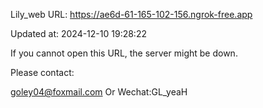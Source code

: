 Lily_web URL: https://ae6d-61-165-102-156.ngrok-free.app

Updated at: 2024-12-10 19:28:22

If you cannot open this URL, the server might be down.

Please contact: 

goley04@foxmail.com Or Wechat:GL_yeaH